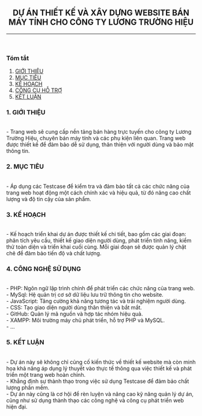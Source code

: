 <center><h2>DỰ ÁN THIẾT KẾ VÀ XÂY DỰNG WEBSITE BÁN MÁY TÍNH CHO CÔNG TY LƯƠNG TRƯỜNG HIỆU</h2></center>
<hr/></br>
<p><h3>Tóm tắt</h3>
<ol>
<li><a href="#gioi-thieu">GIỚI THIỆU</a></li>
<li><a href="#muc-tieu">MỤC TIÊU</a></li>
<li><a href="#ke-hoach">KẾ HOẠCH</a></li>
<li><a href="#cong-cu">CÔNG CỤ HỖ TRỢ</a></li>
<li><a href="#ket-luan">KẾT LUẬN</a></li>
</ol>
</p>
<h3 id="gioi-thieu">1. GIỚI THIỆU</h3><br/>
- Trang web sẽ cung cấp nền tảng bán hàng trực tuyến cho công ty Lương Trường Hiệu, chuyên bán máy tính và các phụ kiện liên quan. Trang web được thiết kế để đảm bảo dễ sử dụng, thân thiện với người dùng và bảo mật thông tin.

<h3 id="muc-tieu">2. MỤC TIÊU</h3><br/>
- Áp dụng các Testcase để kiểm tra và đảm bảo tất cả các chức năng của trang web hoạt động một cách chính xác và hiệu quả, từ đó nâng cao chất lượng và độ tin cậy của sản phẩm.<br/>
<h3 id="ke-hoach">3. KẾ HOẠCH</h3><br/>
- Kế hoạch triển khai dự án được thiết kế chi tiết, bao gồm các giai đoạn: phân tích yêu cầu, thiết kế giao diện người dùng, phát triển tính năng, kiểm thử toàn diện và triển khai cuối cùng. Mỗi giai đoạn sẽ được quản lý chặt chẽ để đảm bảo tiến độ và chất lượng.<br/>
<h3 id="cong-cu">4. CÔNG NGHỆ SỬ DỤNG</h3><br/>
- PHP: Ngôn ngữ lập trình chính để phát triển các chức năng của trang web.<br/>
- MySql: Hệ quản trị cơ sở dữ liệu lưu trữ thông tin cho website.<br/>
- JavaScript: Tăng cường khả năng tương tác và trải nghiệm người dùng.<br/>
- CSS: Tạo giao diện người dùng thân thiện và bắt mắt.<br/>
- GitHub: Quản lý mã nguồn và hợp tác nhóm hiệu quả.<br/>
- XAMPP: Môi trường máy chủ phát triển, hỗ trợ PHP và MySQL.<br/>
- ...<br/>
<h3 id="ket-luan">5. KẾT LUẬN</h3><br/>
- Dự án này sẽ không chỉ củng cố kiến thức về thiết kế website mà còn minh họa khả năng áp dụng lý thuyết vào thực tế thông qua việc thiết kế và phát triển một trang web hoàn chỉnh.<br/>
- Khẳng định sự thành thạo trong việc sử dụng Testcase để đảm bảo chất lượng phần mềm.<br/>
- Dự án này cũng là cơ hội để rèn luyện và nâng cao kỹ năng quản lý dự án, cũng như sử dụng thành thạo các công nghệ và công cụ phát triển web hiện đại.<br/>
